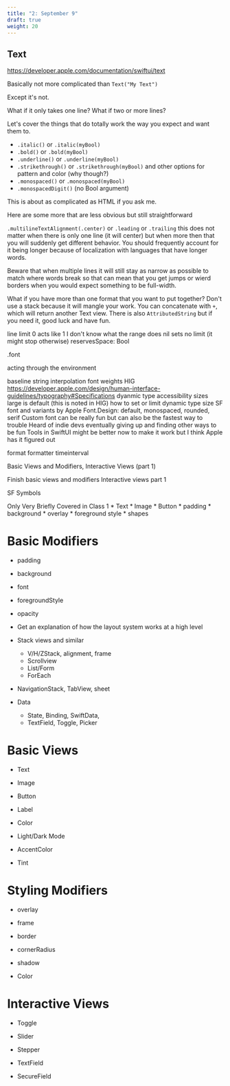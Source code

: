 ```yaml
---
title: "2: September 9"
draft: true
weight: 20
---
```



## Text

https://developer.apple.com/documentation/swiftui/text

Basically not more complicated than `Text("My Text")`

Except it's not.

What if it only takes one line?
What if two or more lines?

Let's cover the things that do totally work the way you expect and want them to.

* `.italic()` or `.italic(myBool)`
* `.bold()` or `.bold(myBool)`
* `.underline()` or `.underline(myBool)`
* `.strikethrough()` or `.strikethrough(myBool)` and other options for pattern and color (why though?)
* `.monospaced()` or `.monospaced(myBool)`
* `.monospacedDigit()` (no Bool argument)

This is about as complicated as HTML if you ask me.

Here are some more that are less obvious but still straightforward

`.multilineTextAlignment(.center)` or `.leading` or `.trailing` this does not matter when there is only one line (it will center) but when more then that you will suddenly get different behavior. You should frequently account for it being longer because of localization with languages that have longer words. 

Beware that when multiple lines it will still stay as narrow as possible to match where words break so that can mean that you get jumps or wierd borders when you would expect something to be full-width. 

What if you have more than one format that you want to put together? Don't use a stack because it will mangle your work. You can concatenate with `+`, which will return another Text view. There is also `AttributedString` but if you need it, good luck and have fun. 


line limit
0 acts like 1
I don't know what the range does
nil sets no limit (it might stop otherwise)
reservesSpace: Bool

.font

acting through the environment



baseline
string interpolation
font weights
HIG https://developer.apple.com/design/human-interface-guidelines/typography#Specifications
dyanmic type
accessibility sizes
large is default (this is noted in HIG)
how to set or limit dynamic type size
SF font and variants by Apple
Font.Design: default, monospaced, rounded, serif
Custom font can be really fun but can also be the fastest way to trouble
Heard of indie devs eventually giving up and finding other ways to be fun
Tools in SwiftUI might be better now to make it work but I think Apple has it figured out

format
formatter
timeinterval


Basic Views and Modifiers, Interactive Views (part 1)

Finish basic views and modifiers
Interactive views part 1

SF Symbols

Only Very Briefly Covered in Class 1
	* Text
	* Image
	* Button
	* padding
	* background
	* overlay
	* foreground style
	* shapes

# Basic Modifiers

- padding
- background
- font
- foregroundStyle
- opacity

- Get an explanation of how the layout system works at a high level
- Stack views and similar
	- V/H/ZStack, alignment, frame
	- Scrollview
	- List/Form
	- ForEach
- NavigationStack, TabView, sheet

- Data
	- State, Binding, SwiftData, 
	- TextField, Toggle, Picker

# Basic Views

  

- Text

- Image

- Button

- Label

- Color

- Light/Dark Mode

- AccentColor

- Tint


# Styling Modifiers

  

- overlay

- frame

- border

- cornerRadius

- shadow

- Color
# Interactive Views

  

- Toggle

- Slider

- Stepper

- TextField

- SecureField